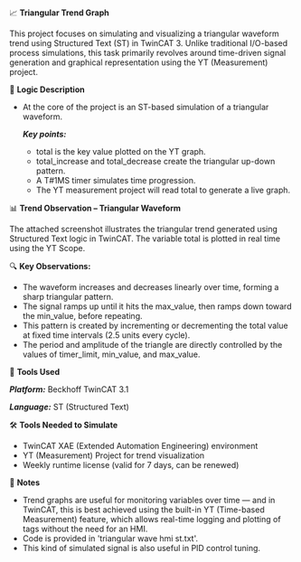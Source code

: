 📈 **Triangular Trend Graph**

This project focuses on simulating and visualizing a triangular waveform trend using Structured Text (ST) in TwinCAT 3. Unlike traditional I/O-based process simulations, this task primarily revolves around time-driven signal generation and graphical representation using the YT (Measurement) project.

🧩 **Logic Description**

- At the core of the project is an ST-based simulation of a triangular waveform.
  
  **_Key points:_**
  - total is the key value plotted on the YT graph.
  - total_increase and total_decrease create the triangular up-down pattern.
  - A T#1MS timer simulates time progression.
  - The YT measurement project will read total to generate a live graph.

📊 **Trend Observation – Triangular Waveform**

The attached screenshot illustrates the triangular trend generated using Structured Text logic in TwinCAT. The variable total is plotted in real time using the YT Scope.

🔍 **Key Observations:**

- The waveform increases and decreases linearly over time, forming a sharp triangular pattern.
- The signal ramps up until it hits the max_value, then ramps down toward the min_value, before repeating.
- This pattern is created by incrementing or decrementing the total value at fixed time intervals (2.5 units every cycle).
- The period and amplitude of the triangle are directly controlled by the values of timer_limit, min_value, and max_value.

🔧 **Tools Used**

_**Platform:**_ Beckhoff TwinCAT 3.1

_**Language:**_ ST (Structured Text)

🛠️ **Tools Needed to Simulate**

- TwinCAT XAE (Extended Automation Engineering) environment
- YT (Measurement) Project for trend visualization
- Weekly runtime license (valid for 7 days, can be renewed)

📌 **Notes**

- Trend graphs are useful for monitoring variables over time — and in TwinCAT, this is best achieved using the built-in YT (Time-based Measurement) feature, which allows real-time logging and plotting of tags without the need for an HMI.
- Code is provided in 'triangular wave hmi st.txt'.
- This kind of simulated signal is also useful in PID control tuning.
